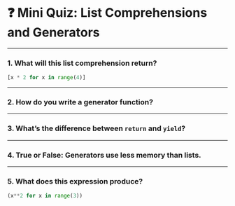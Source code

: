 # ❓ Mini Quiz: List Comprehensions and Generators

---

### 1. What will this list comprehension return?

```python
[x * 2 for x in range(4)]
```

---

### 2. How do you write a generator function?

---

### 3. What’s the difference between `return` and `yield`?

---

### 4. True or False: Generators use less memory than lists.

---

### 5. What does this expression produce?

```python
(x**2 for x in range(3))
```
